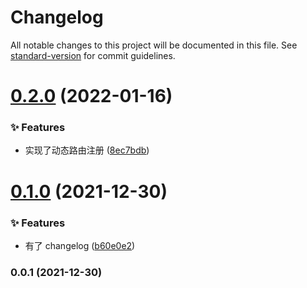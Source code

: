 # Changelog

All notable changes to this project will be documented in this file. See [standard-version](https://github.com/conventional-changelog/standard-version) for commit guidelines.

# [0.2.0](https://gitee.com/harria/epidemic-prevent/compare/v0.1.0...v0.2.0) (2022-01-16)

### ✨ Features

- 实现了动态路由注册 ([8ec7bdb](https://gitee.com/harria/epidemic-prevent/commits/8ec7bdb))

# [0.1.0](https://gitee.com/harria/epidemic-prevent/compare/v0.0.1...v0.1.0) (2021-12-30)

### ✨ Features

- 有了 changelog ([b60e0e2](https://gitee.com/harria/epidemic-prevent/commits/b60e0e2))

### 0.0.1 (2021-12-30)
